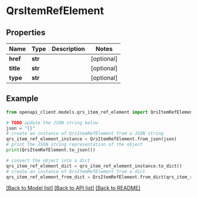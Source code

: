 # QrsItemRefElement


## Properties

Name | Type | Description | Notes
------------ | ------------- | ------------- | -------------
**href** | **str** |  | [optional] 
**title** | **str** |  | [optional] 
**type** | **str** |  | [optional] 

## Example

```python
from openapi_client.models.qrs_item_ref_element import QrsItemRefElement

# TODO update the JSON string below
json = "{}"
# create an instance of QrsItemRefElement from a JSON string
qrs_item_ref_element_instance = QrsItemRefElement.from_json(json)
# print the JSON string representation of the object
print(QrsItemRefElement.to_json())

# convert the object into a dict
qrs_item_ref_element_dict = qrs_item_ref_element_instance.to_dict()
# create an instance of QrsItemRefElement from a dict
qrs_item_ref_element_from_dict = QrsItemRefElement.from_dict(qrs_item_ref_element_dict)
```
[[Back to Model list]](../README.md#documentation-for-models) [[Back to API list]](../README.md#documentation-for-api-endpoints) [[Back to README]](../README.md)


